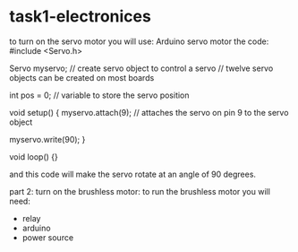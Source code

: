 # task1-electronices
to turn on the servo motor you will use:
Arduino 
servo motor 
the code:
#include <Servo.h>

Servo myservo;  // create servo object to control a servo
// twelve servo objects can be created on most boards

int pos = 0;    // variable to store the servo position

void setup() {
  myservo.attach(9);  // attaches the servo on pin 9 to the servo object

   myservo.write(90);
}

void loop() {}

and this code will make the servo rotate at an angle of 90 degrees.


part 2: turn on the brushless motor:
to run the brushless motor you will need:
* relay
* arduino
* power source
